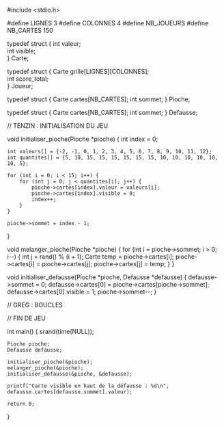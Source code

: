 #include <stdio.h>

#define LIGNES 3
#define COLONNES 4
#define NB_JOUEURS 
#define NB_CARTES 150

typedef struct {
    int valeur;     
    int visible;   
} Carte;

typedef struct {
    Carte grille[LIGNES][COLONNES];  
    int score_total;                 
} Joueur;

typedef struct {
    Carte cartes[NB_CARTES];
    int sommet; 
} Pioche;


typedef struct {
    Carte cartes[NB_CARTES];
    int sommet;
} Defausse;

// TENZIN : INITIALISATION DU JEU 

void initialiser_pioche(Pioche *pioche) {
    int index = 0;

    int valeurs[] = {-2, -1, 0, 1, 2, 3, 4, 5, 6, 7, 8, 9, 10, 11, 12};
    int quantites[] = {5, 10, 15, 15, 15, 15, 15, 15, 10, 10, 10, 10, 10, 10, 5};

    for (int i = 0; i < 15; i++) {
        for (int j = 0; j < quantites[i]; j++) {
            pioche->cartes[index].valeur = valeurs[i];
            pioche->cartes[index].visible = 0;
            index++;
        }
    }

    pioche->sommet = index - 1;
}

void melanger_pioche(Pioche *pioche) {
    for (int i = pioche->sommet; i > 0; i--) {
        int j = rand() % (i + 1);
        Carte temp = pioche->cartes[i];
        pioche->cartes[i] = pioche->cartes[j];
        pioche->cartes[j] = temp;
    }
}

void initialiser_defausse(Pioche *pioche, Defausse *defausse) {
    defausse->sommet = 0;
    defausse->cartes[0] = pioche->cartes[pioche->sommet];
    defausse->cartes[0].visible = 1;
    pioche->sommet--;
}



// GREG : BOUCLES 

// FIN DE JEU


int main() {
    srand(time(NULL));

    Pioche pioche;
    Defausse defausse;

    initialiser_pioche(&pioche);
    melanger_pioche(&pioche);
    initialiser_defausse(&pioche, &defausse);

    printf("Carte visible en haut de la défausse : %d\n", defausse.cartes[defausse.sommet].valeur);

    return 0;
}
     
     


